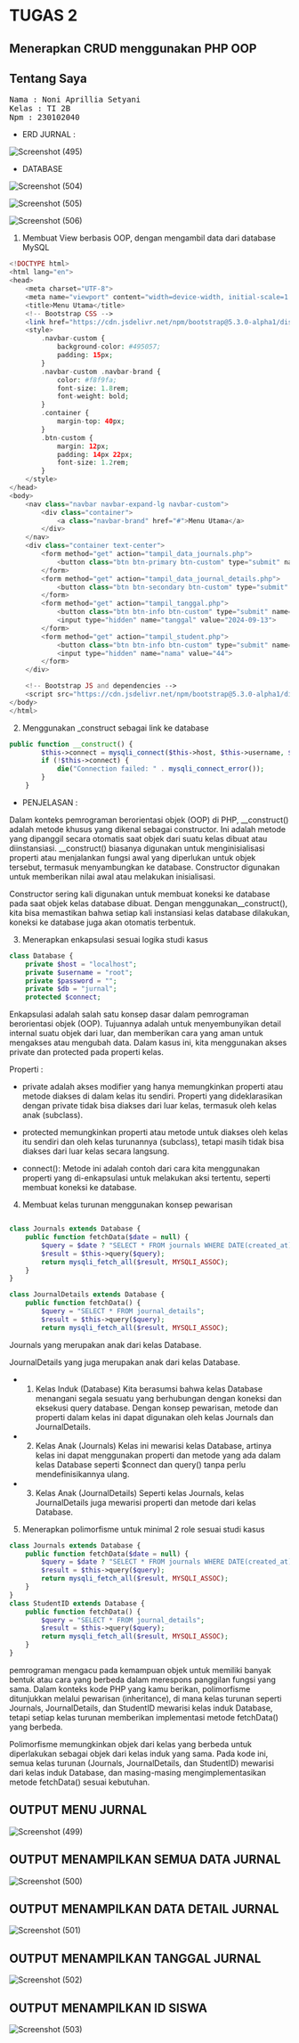 # TUGAS 2
## Menerapkan CRUD menggunakan PHP OOP

## Tentang Saya

<pre>
Nama : Noni Aprillia Setyani
Kelas : TI 2B
Npm : 230102040
</pre>


- ERD JURNAL :

![Screenshot (495)](https://github.com/user-attachments/assets/6f50a46b-3ff1-4314-ab2f-29631c91d2bf)

- DATABASE 

![Screenshot (504)](https://github.com/user-attachments/assets/3ca5b88f-dcd5-49a3-b2b6-b3c7978d48df)

![Screenshot (505)](https://github.com/user-attachments/assets/99c9b5dc-47e7-4fb1-a35f-3d3fa5a061b4)

![Screenshot (506)](https://github.com/user-attachments/assets/50f66e6d-61df-4fb5-9191-766e976820d9)


1. Membuat View berbasis OOP, dengan mengambil data dari database MySQL
   
```php
<!DOCTYPE html>
<html lang="en">
<head>
    <meta charset="UTF-8">
    <meta name="viewport" content="width=device-width, initial-scale=1.0">
    <title>Menu Utama</title>
    <!-- Bootstrap CSS -->
    <link href="https://cdn.jsdelivr.net/npm/bootstrap@5.3.0-alpha1/dist/css/bootstrap.min.css" rel="stylesheet" integrity="sha384-KyZXEAg3QhqLMpG8r+Knujsl5+5hb7ie5Ni8DgRhc5LU5uA8QXxT+AmXD8O5xBIE" crossorigin="anonymous">
    <style>
        .navbar-custom {
            background-color: #495057;
            padding: 15px;
        }
        .navbar-custom .navbar-brand {
            color: #f8f9fa;
            font-size: 1.8rem;
            font-weight: bold;
        }
        .container {
            margin-top: 40px;
        }
        .btn-custom {
            margin: 12px;
            padding: 14px 22px;
            font-size: 1.2rem;
        }
    </style>
</head>
<body>
    <nav class="navbar navbar-expand-lg navbar-custom">
        <div class="container">
            <a class="navbar-brand" href="#">Menu Utama</a>
        </div>
    </nav>
    <div class="container text-center">
        <form method="get" action="tampil_data_journals.php">
            <button class="btn btn-primary btn-custom" type="submit" name="action" value="tampil_data_journals">Tampilkan Data Journals</button>
        </form>
        <form method="get" action="tampil_data_journal_details.php">
            <button class="btn btn-secondary btn-custom" type="submit" name="action" value="tampil_data_journal_details">Tampilkan Data Course Classes</button>
        </form>
        <form method="get" action="tampil_tanggal.php">
            <button class="btn btn-info btn-custom" type="submit" name="action" value="tampil_tanggal">Tampilkan Tanggal 13</button>
            <input type="hidden" name="tanggal" value="2024-09-13">
        </form>
        <form method="get" action="tampil_student.php">
            <button class="btn btn-info btn-custom" type="submit" name="action" value="tampil_student">Tampilkan Student</button>
            <input type="hidden" name="nama" value="44">
        </form>
    </div>

    <!-- Bootstrap JS and dependencies -->
    <script src="https://cdn.jsdelivr.net/npm/bootstrap@5.3.0-alpha1/dist/js/bootstrap.bundle.min.js" integrity="sha384-MDiK/rAhA/dAVZfzyefQZXKzRP6gXvPaZoAAnfFGRTFFNdUq5vqM+PH5mG2G9y+P" crossorigin="anonymous"></script>
</body>
</html>
```

2. Menggunakan _construct sebagai link ke database

```php
public function __construct() {
        $this->connect = mysqli_connect($this->host, $this->username, $this->password, $this->db);
        if (!$this->connect) {
            die("Connection failed: " . mysqli_connect_error());
        }
    }
```

- PENJELASAN :

Dalam konteks pemrograman berorientasi objek (OOP) di PHP, __construct() adalah metode khusus yang dikenal sebagai constructor. Ini adalah metode yang dipanggil secara otomatis saat objek dari suatu kelas dibuat atau diinstansiasi. __construct() biasanya digunakan untuk menginisialisasi properti atau menjalankan fungsi awal yang diperlukan untuk objek tersebut, termasuk menyambungkan ke database. Constructor digunakan untuk memberikan nilai awal atau melakukan inisialisasi.

Constructor sering kali digunakan untuk membuat koneksi ke database pada saat objek kelas database dibuat. 
Dengan menggunakan__construct(), kita bisa memastikan bahwa setiap kali instansiasi kelas database dilakukan, koneksi ke database juga akan otomatis terbentuk.
  
3. Menerapkan enkapsulasi sesuai logika studi kasus

```php
class Database {
    private $host = "localhost";
    private $username = "root";
    private $password = "";
    private $db = "jurnal";
    protected $connect;
```
Enkapsulasi adalah salah satu konsep dasar dalam pemrograman berorientasi objek (OOP). Tujuannya adalah untuk menyembunyikan detail internal suatu objek dari luar, dan memberikan cara yang aman untuk mengakses atau mengubah data. Dalam kasus ini, kita menggunakan akses private dan protected pada properti kelas.

Properti : 

- private adalah akses modifier yang hanya memungkinkan properti atau metode diakses di dalam kelas itu sendiri. Properti yang dideklarasikan dengan private tidak bisa diakses dari luar kelas, termasuk oleh kelas anak (subclass).

- protected memungkinkan properti atau metode untuk diakses oleh kelas itu sendiri dan oleh kelas turunannya (subclass), tetapi masih tidak bisa diakses dari luar kelas secara langsung.

- connect(): Metode ini adalah contoh dari cara kita menggunakan properti yang di-enkapsulasi untuk melakukan aksi tertentu, seperti membuat koneksi ke database.

4. Membuat kelas turunan menggunakan konsep pewarisan

```php

class Journals extends Database {
    public function fetchData($date = null) {
        $query = $date ? "SELECT * FROM journals WHERE DATE(created_at) = '$date'" : "SELECT * FROM journals";
        $result = $this->query($query);
        return mysqli_fetch_all($result, MYSQLI_ASSOC);
    }
}

class JournalDetails extends Database {
    public function fetchData() {
        $query = "SELECT * FROM journal_details";
        $result = $this->query($query);
        return mysqli_fetch_all($result, MYSQLI_ASSOC);
```

Journals yang merupakan anak dari kelas Database.

JournalDetails yang juga merupakan anak dari kelas Database.

- 1. Kelas Induk (Database)
Kita berasumsi bahwa kelas Database menangani segala sesuatu yang berhubungan dengan koneksi dan eksekusi query database. Dengan konsep pewarisan, metode dan properti dalam kelas ini dapat digunakan oleh kelas Journals dan JournalDetails.

- 2. Kelas Anak (Journals)
Kelas ini mewarisi kelas Database, artinya kelas ini dapat menggunakan properti dan metode yang ada dalam kelas Database seperti $connect dan query() tanpa perlu mendefinisikannya ulang.

- 3. Kelas Anak (JournalDetails)
Seperti kelas Journals, kelas JournalDetails juga mewarisi properti dan metode dari kelas Database. 

5. Menerapkan polimorfisme untuk minimal 2 role sesuai studi kasus

```php
class Journals extends Database {
    public function fetchData($date = null) {
        $query = $date ? "SELECT * FROM journals WHERE DATE(created_at) = '$date'" : "SELECT * FROM journals";
        $result = $this->query($query);
        return mysqli_fetch_all($result, MYSQLI_ASSOC);
    }
}
class StudentID extends Database {
    public function fetchData() {
        $query = "SELECT * FROM journal_details";
        $result = $this->query($query);
        return mysqli_fetch_all($result, MYSQLI_ASSOC);
    }
}
```

pemrograman mengacu pada kemampuan objek untuk memiliki banyak bentuk atau cara yang berbeda dalam merespons panggilan fungsi yang sama. Dalam konteks kode PHP yang kamu berikan, polimorfisme ditunjukkan melalui pewarisan (inheritance), di mana kelas turunan seperti Journals, JournalDetails, dan StudentID mewarisi kelas induk Database, tetapi setiap kelas turunan memberikan implementasi metode fetchData() yang berbeda.

Polimorfisme memungkinkan objek dari kelas yang berbeda untuk diperlakukan sebagai objek dari kelas induk yang sama. Pada kode ini, semua kelas turunan (Journals, JournalDetails, dan StudentID) mewarisi dari kelas induk Database, dan masing-masing mengimplementasikan metode fetchData() sesuai kebutuhan.

## OUTPUT MENU JURNAL 

![Screenshot (499)](https://github.com/user-attachments/assets/0982b544-e84d-4ec1-9d69-99e3b8bee208)

## OUTPUT MENAMPILKAN SEMUA DATA JURNAL

![Screenshot (500)](https://github.com/user-attachments/assets/7b5efa46-ff54-4a1e-ab1a-296ed12a98b8)

## OUTPUT MENAMPILKAN DATA DETAIL JURNAL 

![Screenshot (501)](https://github.com/user-attachments/assets/6d4e66a9-e797-4566-bdda-a802c83e7b29)

## OUTPUT MENAMPILKAN TANGGAL JURNAL 

![Screenshot (502)](https://github.com/user-attachments/assets/71cb4f81-c52f-495b-beac-dab3828d6ce7)

## OUTPUT MENAMPILKAN ID SISWA 

![Screenshot (503)](https://github.com/user-attachments/assets/a3b17fe1-e96f-4148-9512-0236b4a71ae6)

